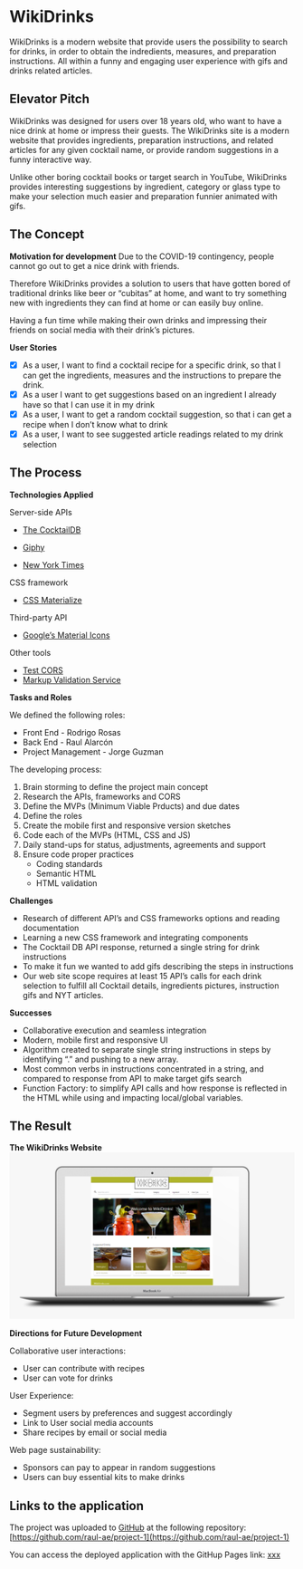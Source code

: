 # WikiDrinks

WikiDrinks is a modern website that provide users the possibility to search for drinks, in order to obtain the indredients, measures, and preparation instructions. All within a funny and engaging user experience with gifs and drinks related articles.

## Elevator Pitch

WikiDrinks was designed for users over 18 years old, who want to have a nice drink at home or impress their guests. The WikiDrinks site is a modern website that provides ingredients, preparation instructions, and related articles for any given cocktail name, or provide random suggestions in a funny interactive way.

Unlike other boring cocktail books or target search in YouTube, WikiDrinks provides interesting suggestions by ingredient, category or glass type to make your selection much easier and preparation funnier animated with gifs.

## The Concept

**Motivation for development**
Due to the COVID-19 contingency, people cannot go out to get a nice drink with friends.

Therefore WikiDrinks provides a solution to users that have gotten bored of traditional drinks like beer or “cubitas” at home, and want to try something new with ingredients they can find at home or can easily buy online.

Having a fun time while making their own drinks and impressing their friends on social media with their drink’s pictures.

**User Stories**

- [x] As a user, I want to find a cocktail recipe for a specific drink, so that I can get the ingredients, measures and the instructions to prepare the drink.
- [x] As a user I want to get suggestions based on an ingredient I already have so that I can use it in my drink
- [x] As a user, I want to get a random cocktail suggestion, so that i can get a recipe when I don’t know what to drink
- [x] As a user, I want to see suggested article readings related to my drink selection

## The Process

**Technologies Applied**

Server-side APIs

- [The CocktailDB](https://www.thecocktaildb.com/)

- [Giphy](https://developers.giphy.com/)

- [New York Times](https://developer.nytimes.com/)

CSS framework

- [CSS Materialize](https://materializecss.com/)

Third-party API

- [Google’s Material Icons](https://google.github.io/material-design-icons/)

Other tools

- [Test CORS](https://www.test-cors.org/)
- [Markup Validation Service](https://validator.w3.org/)

**Tasks and Roles**

We defined the following roles:

- Front End - Rodrigo Rosas
- Back End - Raul Alarcón
- Project Management - Jorge Guzman

The developing process:

1. Brain storming to define the project main concept
2. Research the APIs, frameworks and CORS
3. Define the MVPs (Minimum Viable Prducts) and due dates
4. Define the roles
5. Create the mobile first and responsive version sketches
6. Code each of the MVPs (HTML, CSS and JS)
7. Daily stand-ups for status, adjustments, agreements and support
8. Ensure code proper practices
   - Coding standards
   - Semantic HTML
   - HTML validation

**Challenges**

- Research of different API’s and CSS frameworks options and reading documentation
- Learning a new CSS framework and integrating components
- The Cocktail DB API response, returned a single string for drink instructions
- To make it fun we wanted to add gifs describing the steps in instructions
- Our web site scope requires at least 15 API’s calls for each drink selection to fulfill all Cocktail details, ingredients pictures, instruction gifs and NYT articles.

**Successes**

- Collaborative execution and seamless integration
- Modern, mobile first and responsive UI
- Algorithm created to separate single string instructions in steps by identifying “.” and pushing to a new array.
- Most common verbs in instructions concentrated in a string, and compared to response from API to make target gifs search
- Function Factory: to simplify API calls and how response is reflected in the HTML while using and impacting local/global variables.

## The Result

**The WikiDrinks Website**
![](./images/screenshot.png)

**Directions for Future Development**

Collaborative user interactions:

- User can contribute with recipes
- User can vote for drinks

User Experience:

- Segment users by preferences and suggest accordingly
- Link to User social media accounts
- Share recipes by email or social media

Web page sustainability:

- Sponsors can pay to appear in random suggestions
- Users can buy essential kits to make drinks

## Links to the application

The project was uploaded to [GitHub](https://github.com/) at the following repository:
[https://github.com/raul-ae/project-1](https://github.com/raul-ae/project-1)

You can access the deployed application with the GitHup Pages link:
[xxx](xxx)
